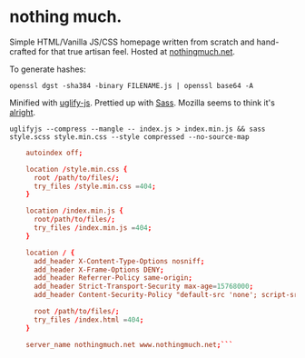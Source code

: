 # nothing much.

Simple HTML/Vanilla JS/CSS homepage written from scratch and hand-crafted for that true artisan feel. Hosted at [nothingmuch.net](https://www.nothingmuch.net).

To generate hashes:

`openssl dgst -sha384 -binary FILENAME.js | openssl base64 -A`

Minified with [uglify-js](https://github.com/mishoo/UglifyJS#readme). Prettied up with [Sass](https://sass-lang.com/). Mozilla seems to think it's [alright](https://observatory.mozilla.org/analyze/nothingmuch.net).

```shell
uglifyjs --compress --mangle -- index.js > index.min.js && sass style.scss style.min.css --style compressed --no-source-map
```

```nginx.conf
	autoindex off;

	location /style.min.css {
	  root /path/to/files/;
	  try_files /style.min.css =404;
	}

	location /index.min.js {
	  root/path/to/files/;
	  try_files /index.min.js =404;
	}

	location / {
      add_header X-Content-Type-Options nosniff;
      add_header X-Frame-Options DENY;
      add_header Referrer-Policy same-origin;
      add_header Strict-Transport-Security max-age=15768000;
      add_header Content-Security-Policy "default-src 'none'; script-src 'self'; object-src 'none'; base-uri 'none'; style-src 'self' https://fonts.googleapis.com; font-src https://fonts.gstatic.com; form-action 'none'; frame-ancestors 'none'";

      root /path/to/files/;
	  try_files /index.html =404;
	}

    server_name nothingmuch.net www.nothingmuch.net;```

